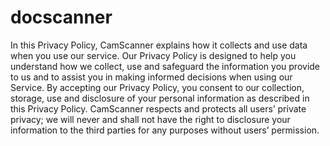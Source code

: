 # docscanner
In this Privacy Policy, CamScanner explains how it collects and use data when you use our service. Our Privacy Policy is designed to help you understand how we collect, use and safeguard the information you provide to us and to assist you in making informed decisions when using our Service. By accepting our Privacy Policy, you consent to our collection, storage, use and disclosure of your personal information as described in this Privacy Policy.  CamScanner respects and protects all users’ private privacy; we will never and shall not have the right to disclosure your information to the third parties for any purposes without users’ permission.
